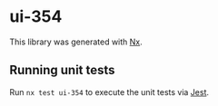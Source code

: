 # ui-354

This library was generated with [Nx](https://nx.dev).

## Running unit tests

Run `nx test ui-354` to execute the unit tests via [Jest](https://jestjs.io).
